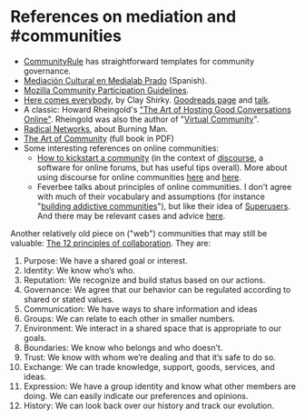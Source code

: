 # References on mediation and #communities

- [CommunityRule](https://communityrule.info/) has straightforward templates for community governance.
- [Mediación Cultural en Medialab Prado](https://www.youtube.com/watch?v=sprdd6NZqPU) (Spanish).
- [Mozilla Community Participation Guidelines](https://www.mozilla.org/en-US/about/governance/policies/participation/).
- [Here comes everybody](https://www.penguinrandomhouse.com/books/300615/here-comes-everybody-by-clay-shirky/), by Clay Shirky. [Goodreads page](https://www.goodreads.com/book/show/1998185.Here_Comes_Everybody) and [talk](https://www.youtube.com/watch?v=p8wR-GXeOQo).
- A classic: Howard Rheingold's ["The Art of Hosting Good Conversations Online"](http://www.rheingold.com/texts/artonlinehost.html). Rheingold was also the author of "[Virtual Community](http://www.rheingold.com/vc/book/)". 
- [Radical Networks](https://www.youtube.com/watch?v=70CNGXQ1-eY), about Burning Man.
- [The Art of Community](https://drive.google.com/file/d/1EI6YcKlTdzojLD4RdVjYVlmFRTNzzge0/view) (full book in PDF)
- Some interesting references on online communities:
	- [How to kickstart a community](https://meta.discourse.org/t/how-to-kick-start-a-community/51295/2) (in the context of [discourse](https://discourse.org/), a software for online forums, but has useful tips overall). More about using discourse for online communities [here](https://blog.discourse.org/2014/08/building-a-discourse-community/) and [here](https://blog.discourse.org/2018/08/launching-a-successful-discourse-community/).
	- Feverbee talks about principles of online communities. I don't agree with much of their vocabulary and assumptions (for instance "[building addictive communities](https://vimeo.com/109945437)"), but like their idea of [Superusers](https://www.feverbee.com/superusercasestudy/).  And there may be relevant cases and advice [here](https://www.feverbee.com/wp-content/uploads/2015/03/theprovenpath.pdf).

Another relatively old piece on ("web") communities that may still be valuable: [The 12 principles of collaboration](http://endofweb.pbworks.com/f/12principles.pdf). They are:

1. Purpose: We have a shared goal or interest.
2. Identity: We know who’s who.
3. Reputation: We recognize and build status based on our actions.
4. Governance: We agree that our behavior can be regulated according to shared or stated values.
5. Communication: We have ways to share information and ideas
6. Groups: We can relate to each other in smaller numbers.
7. Environment: We interact in a shared space that is appropriate to our goals.
8. Boundaries: We know who belongs and who doesn’t.
9. Trust: We know with whom we’re dealing and that it’s safe to do so.
10. Exchange: We can trade knowledge, support, goods, services, and ideas.
11. Expression: We have a group identity and know what other members are doing. We can easily indicate our preferences and opinions.
12. History: We can look back over our history and track our evolution.